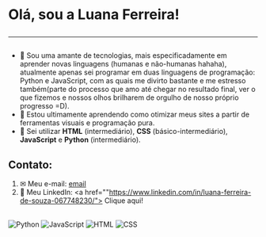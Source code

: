 # Olá, sou a Luana Ferreira!<hr>
- 👀 Sou uma amante de tecnologias, mais especificadamente em aprender novas linguagens (humanas e não-humanas hahaha), atualmente apenas sei programar em duas
linguagens de programação: Python e JavaScript, com as quais me divirto bastante e me estresso também(parte do processo que amo até chegar no resultado final, ver
o que fizemos e nossos olhos brilharem de orgulho de nosso próprio progresso =D).
- 🌱 Estou ultimamente aprendendo como otimizar meus sites a partir de ferramentas visuais e programação pura.
- 📔 Sei utilizar <b>HTML</b> (intermediário), <b>CSS</b> (básico-intermediário), <b>JavaScript</b> e <b>Python</b> (intermediário).
## Contato:
1. ✉ Meu e-mail: [email](mailto:luanaferreiraservices@gmail.com)
2. 📃 Meu LinkedIn: <a href=""https://www.linkedin.com/in/luana-ferreira-de-souza-067748230/"> Clique aqui! </a></li><br>

  ![Python](https://user-images.githubusercontent.com/89655748/158079307-4c48ef9a-f733-4acd-abdc-e01bb624bfec.png)
  ![JavaScript](https://user-images.githubusercontent.com/89655748/158079556-8fb17373-9d58-4413-9a78-fca7f67538bf.png)
  ![HTML](https://user-images.githubusercontent.com/89655748/158079592-70a02aff-5793-469b-8106-4c0b7932da69.png)
  ![CSS](https://user-images.githubusercontent.com/89655748/158079635-a73f622c-ff83-4df5-945a-a87bde4eadce.png)


